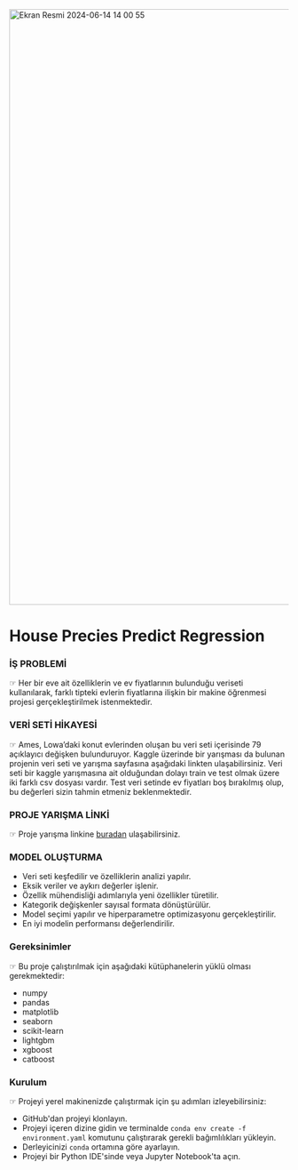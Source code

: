 <img width="1072" alt="Ekran Resmi 2024-06-14 14 00 55" src="https://github.com/AhmetBozkurt1/House_Precies_Regression/assets/120393650/567c9d90-116f-4d39-aa92-976ac621abea">

# House Precies Predict Regression

### İŞ PROBLEMİ
☞ Her bir eve ait özelliklerin ve ev fiyatlarının bulunduğu veriseti kullanılarak, farklı tipteki evlerin fiyatlarına ilişkin bir makine öğrenmesi projesi gerçekleştirilmek istenmektedir.

### VERİ SETİ HİKAYESİ
☞ Ames, Lowa’daki konut evlerinden oluşan bu veri seti içerisinde 79 açıklayıcı değişken bulunduruyor. Kaggle üzerinde bir yarışması da bulunan projenin veri seti ve yarışma sayfasına aşağıdaki linkten ulaşabilirsiniz. Veri seti bir kaggle yarışmasına ait olduğundan dolayı train ve test olmak üzere iki farklı csv dosyası vardır. Test veri setinde ev fiyatları boş bırakılmış olup, bu değerleri sizin tahmin etmeniz beklenmektedir.

### PROJE YARIŞMA LİNKİ
☞ Proje yarışma linkine [buradan](https://www.kaggle.com/competitions/house-prices-advanced-regression-techniques/overview/evaluation) ulaşabilirsiniz.

### MODEL OLUŞTURMA
- Veri seti keşfedilir ve özelliklerin analizi yapılır.
- Eksik veriler ve aykırı değerler işlenir.
- Özellik mühendisliği adımlarıyla yeni özellikler türetilir.
- Kategorik değişkenler sayısal formata dönüştürülür.
- Model seçimi yapılır ve hiperparametre optimizasyonu gerçekleştirilir.
- En iyi modelin performansı değerlendirilir.


### Gereksinimler
☞ Bu proje çalıştırılmak için aşağıdaki kütüphanelerin yüklü olması gerekmektedir:
- numpy
- pandas
- matplotlib
- seaborn
- scikit-learn
- lightgbm
- xgboost
- catboost

### Kurulum
☞ Projeyi yerel makinenizde çalıştırmak için şu adımları izleyebilirsiniz:

- GitHub'dan projeyi klonlayın.
- Projeyi içeren dizine gidin ve terminalde `conda env create -f environment.yaml` komutunu çalıştırarak gerekli bağımlılıkları yükleyin.
- Derleyicinizi `conda` ortamına göre ayarlayın.
- Projeyi bir Python IDE'sinde veya Jupyter Notebook'ta açın.
